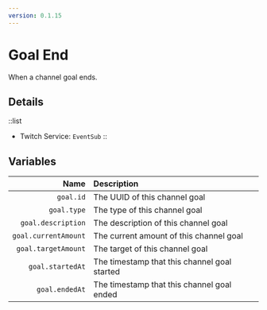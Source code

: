```yaml
---
version: 0.1.15
---
```


# Goal End
When a channel goal ends.

## Details
::list
- Twitch Service: `EventSub`
::

## Variables
Name | Description
----:|:------------
`goal.id` | The UUID of this channel goal
`goal.type` | The type of this channel goal
`goal.description` | The description of this channel goal
`goal.currentAmount` | The current amount of this channel goal
`goal.targetAmount` | The target of this channel goal
`goal.startedAt` | The timestamp that this channel goal started
`goal.endedAt` | The timestamp that this channel goal ended